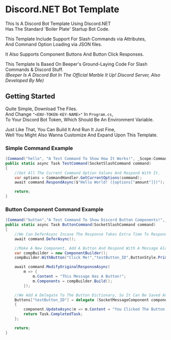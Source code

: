 # Discord.NET Bot Template

This Is A Discord Bot Template Using Discord.NET  
Has The Standard 'Boiler Plate' Startup Bot Code.  

This Template Include Support For Slash Commands via Attributes,  
And Command Option Loading via JSON files.  

It Also Supports Component Buttons And Button Click Responses.

This Template Is Based On Beeper's Ground-Laying Code For Slash Commands & Discord Stuff.  
*(Beeper Is A Discord Bot In The Official Marble It Up! Discord Server, Also Developed By Me)*

## Getting Started
Quite Simple, Download The Files.  
And Change `"<ENV-TOKEN-KEY-NAME>"` In `Program.cs`,  
To Your Discord Bot Token, Which Should Be An Environment Variable.  

Just Like That, You Can Build It And Run It Just Fine,  
Well You Might Also Wanna Customize And Expand Upon This Template.  

### Simple Command Example
```cs
[Command("hello", "A Test Command To Show How It Works!", _Scope:CommandScope.Guild, _Options:new string[] { "amount" })]
public static async Task TestCommand(SocketSlashCommand command)
{
    //Get All The Current Command Option Values And Respond With It.
    var options = CommandHandler.GetCurrentOptions(command);
    await command.RespondAsync($"Hello World! ({options["amount"]})");

    return;
}
```

### Button Component Command Example
```cs
[Command("button","A Test Command To Show Discord Button Components!",_Scope:CommandScope.Global)]
public static async Task ButtonCommand(SocketSlashCommand command)
{
    //We Can DeferAsync Incase The Response Takes Extra Time To Respond.
    await command.DeferAsync();

    //Make A New Component, Add A Button And Respond With A Message Alongside The Component.
    var compBuilder = new ComponentBuilder();
    compBuilder.WithButton("Click Me!","testButton_ID",ButtonStyle.Primary);

    await command.ModifyOriginalResponseAsync(
        m => {
            m.Content = "This Message Has A Button!";
            m.Components = compBuilder.Build();
        });

    //We Add A Delegate To The Button Dictionary, So It Can Be Saved And Executed Later.
    Buttons["testButton_ID"] = delegate (SocketMessageComponent component)
    {
        component.UpdateAsync(m => m.Content = "You Clicked The Button!");
        return Task.CompletedTask;
    };

    return;
}
```
